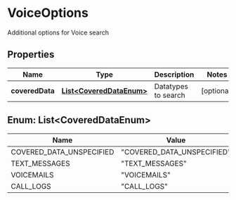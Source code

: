 

# VoiceOptions

Additional options for Voice search

## Properties

| Name | Type | Description | Notes |
|------------ | ------------- | ------------- | -------------|
|**coveredData** | [**List&lt;CoveredDataEnum&gt;**](#List&lt;CoveredDataEnum&gt;) | Datatypes to search |  [optional] |



## Enum: List&lt;CoveredDataEnum&gt;

| Name | Value |
|---- | -----|
| COVERED_DATA_UNSPECIFIED | &quot;COVERED_DATA_UNSPECIFIED&quot; |
| TEXT_MESSAGES | &quot;TEXT_MESSAGES&quot; |
| VOICEMAILS | &quot;VOICEMAILS&quot; |
| CALL_LOGS | &quot;CALL_LOGS&quot; |



